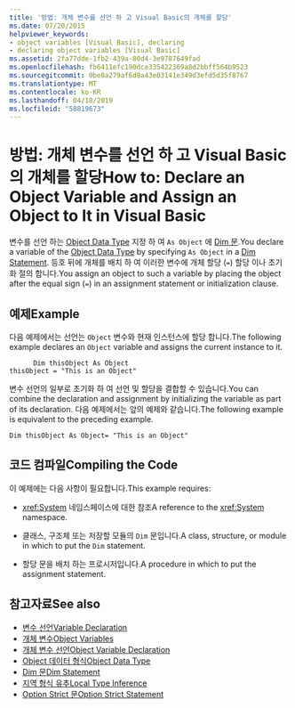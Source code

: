 ```yaml
---
title: '방법: 개체 변수를 선언 하 고 Visual Basic의 개체를 할당'
ms.date: 07/20/2015
helpviewer_keywords:
- object variables [Visual Basic], declaring
- declaring object variables [Visual Basic]
ms.assetid: 2fa77dde-1fb2-439a-80d4-3e9787649fad
ms.openlocfilehash: fb6411efc190dce335422369a8d2bbff564b9523
ms.sourcegitcommit: 0be8a279af6d8a43e03141e349d3efd5d35f8767
ms.translationtype: MT
ms.contentlocale: ko-KR
ms.lasthandoff: 04/18/2019
ms.locfileid: "58819673"
---
```

# <a name="how-to-declare-an-object-variable-and-assign-an-object-to-it-in-visual-basic"></a><span data-ttu-id="37922-102">방법: 개체 변수를 선언 하 고 Visual Basic의 개체를 할당</span><span class="sxs-lookup"><span data-stu-id="37922-102">How to: Declare an Object Variable and Assign an Object to It in Visual Basic</span></span>
<span data-ttu-id="37922-103">변수를 선언 하는 [Object Data Type](../../../../visual-basic/language-reference/data-types/object-data-type.md) 지정 하 여 `As Object` 에 [Dim 문](../../../../visual-basic/language-reference/statements/dim-statement.md).</span><span class="sxs-lookup"><span data-stu-id="37922-103">You declare a variable of the [Object Data Type](../../../../visual-basic/language-reference/data-types/object-data-type.md) by specifying `As Object` in a [Dim Statement](../../../../visual-basic/language-reference/statements/dim-statement.md).</span></span> <span data-ttu-id="37922-104">등호 뒤에 개체를 배치 하 여 이러한 변수에 개체 할당 (`=`) 할당 이나 초기화 절의 합니다.</span><span class="sxs-lookup"><span data-stu-id="37922-104">You assign an object to such a variable by placing the object after the equal sign (`=`) in an assignment statement or initialization clause.</span></span>  
  
## <a name="example"></a><span data-ttu-id="37922-105">예제</span><span class="sxs-lookup"><span data-stu-id="37922-105">Example</span></span>  
 <span data-ttu-id="37922-106">다음 예제에서는 선언는 `Object` 변수와 현재 인스턴스에 할당 합니다.</span><span class="sxs-lookup"><span data-stu-id="37922-106">The following example declares an `Object` variable and assigns the current instance to it.</span></span>  
  
```  
      Dim thisObject As Object  
thisObject = "This is an Object"  
```  
  
 <span data-ttu-id="37922-107">변수 선언의 일부로 초기화 하 여 선언 및 할당을 결합할 수 있습니다.</span><span class="sxs-lookup"><span data-stu-id="37922-107">You can combine the declaration and assignment by initializing the variable as part of its declaration.</span></span> <span data-ttu-id="37922-108">다음 예제에서는 앞의 예제와 같습니다.</span><span class="sxs-lookup"><span data-stu-id="37922-108">The following example is equivalent to the preceding example.</span></span>  
  
```  
Dim thisObject As Object= "This is an Object"  
```  
  
## <a name="compiling-the-code"></a><span data-ttu-id="37922-109">코드 컴파일</span><span class="sxs-lookup"><span data-stu-id="37922-109">Compiling the Code</span></span>  
 <span data-ttu-id="37922-110">이 예제에는 다음 사항이 필요합니다.</span><span class="sxs-lookup"><span data-stu-id="37922-110">This example requires:</span></span>  
  
-   <span data-ttu-id="37922-111"><xref:System> 네임스페이스에 대한 참조</span><span class="sxs-lookup"><span data-stu-id="37922-111">A reference to the <xref:System> namespace.</span></span>  
  
-   <span data-ttu-id="37922-112">클래스, 구조체 또는 저장할 모듈의 `Dim` 문입니다.</span><span class="sxs-lookup"><span data-stu-id="37922-112">A class, structure, or module in which to put the `Dim` statement.</span></span>  
  
-   <span data-ttu-id="37922-113">할당 문을 배치 하는 프로시저입니다.</span><span class="sxs-lookup"><span data-stu-id="37922-113">A procedure in which to put the assignment statement.</span></span>  
  
## <a name="see-also"></a><span data-ttu-id="37922-114">참고자료</span><span class="sxs-lookup"><span data-stu-id="37922-114">See also</span></span>

- [<span data-ttu-id="37922-115">변수 선언</span><span class="sxs-lookup"><span data-stu-id="37922-115">Variable Declaration</span></span>](../../../../visual-basic/programming-guide/language-features/variables/variable-declaration.md)
- [<span data-ttu-id="37922-116">개체 변수</span><span class="sxs-lookup"><span data-stu-id="37922-116">Object Variables</span></span>](../../../../visual-basic/programming-guide/language-features/variables/object-variables.md)
- [<span data-ttu-id="37922-117">개체 변수 선언</span><span class="sxs-lookup"><span data-stu-id="37922-117">Object Variable Declaration</span></span>](../../../../visual-basic/programming-guide/language-features/variables/object-variable-declaration.md)
- [<span data-ttu-id="37922-118">Object 데이터 형식</span><span class="sxs-lookup"><span data-stu-id="37922-118">Object Data Type</span></span>](../../../../visual-basic/language-reference/data-types/object-data-type.md)
- [<span data-ttu-id="37922-119">Dim 문</span><span class="sxs-lookup"><span data-stu-id="37922-119">Dim Statement</span></span>](../../../../visual-basic/language-reference/statements/dim-statement.md)
- [<span data-ttu-id="37922-120">지역 형식 유추</span><span class="sxs-lookup"><span data-stu-id="37922-120">Local Type Inference</span></span>](../../../../visual-basic/programming-guide/language-features/variables/local-type-inference.md)
- [<span data-ttu-id="37922-121">Option Strict 문</span><span class="sxs-lookup"><span data-stu-id="37922-121">Option Strict Statement</span></span>](../../../../visual-basic/language-reference/statements/option-strict-statement.md)
